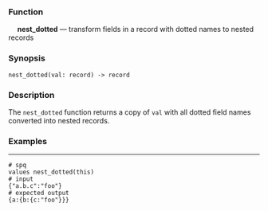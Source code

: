 ### Function

&emsp; **nest_dotted** &mdash; transform fields in a record with dotted names
to nested records

### Synopsis

```
nest_dotted(val: record) -> record
```

### Description

The `nest_dotted` function returns a copy of `val` with all dotted field names
converted into nested records.

### Examples

---

```mdtest-spq
# spq
values nest_dotted(this)
# input
{"a.b.c":"foo"}
# expected output
{a:{b:{c:"foo"}}}
```
